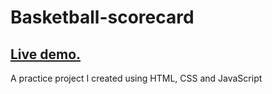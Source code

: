 # Basketball-scorecard

<h2><a href="https://h4sitha.github.io/Basketball-scorecard/">Live demo.</a></h2>

A practice project I created using HTML, CSS and JavaScript
